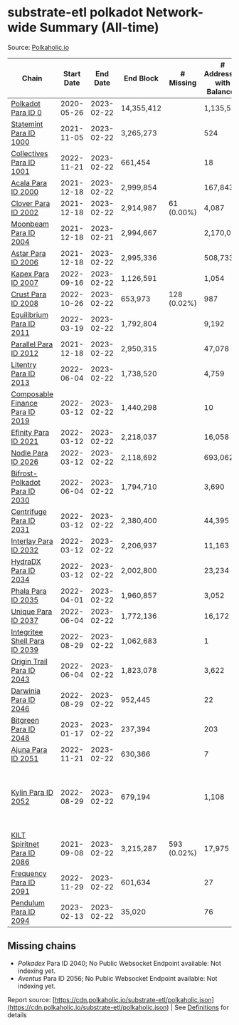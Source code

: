 # substrate-etl polkadot Network-wide Summary (All-time)

Source: [Polkaholic.io](https://polkaholic.io)


| Chain            | Start Date | End Date | End Block | # Missing | # Addresses with Balances | Crawling Status |
| ---------------- | ---------- | ---------| --------- | --------- | ------------------------- | --------------- |
| [Polkadot Para ID 0](/polkadot/0-polkadot) | 2020-05-26 | 2023-02-22 | 14,355,412 |   | 1,135,572 |  |
| [Statemint Para ID 1000](/polkadot/1000-statemint) | 2021-11-05 | 2023-02-22 | 3,265,273 |   | 524 |  |
| [Collectives Para ID 1001](/polkadot/1001-collectives) | 2022-11-21 | 2023-02-22 | 661,454 |   | 18 |  |
| [Acala Para ID 2000](/polkadot/2000-acala) | 2021-12-18 | 2023-02-22 | 2,999,854 |   | 167,843 |  |
| [Clover Para ID 2002](/polkadot/2002-clover) | 2021-12-18 | 2023-02-22 | 2,914,987 | 61 (0.00%) | 4,087 |  |
| [Moonbeam Para ID 2004](/polkadot/2004-moonbeam) | 2021-12-18 | 2023-02-21 | 2,994,667 |   | 2,170,015 |  |
| [Astar Para ID 2006](/polkadot/2006-astar) | 2021-12-18 | 2023-02-22 | 2,995,336 |   | 508,733 |  |
| [Kapex Para ID 2007](/polkadot/2007-kapex) | 2022-09-16 | 2023-02-22 | 1,126,591 |   | 1,054 |  |
| [Crust Para ID 2008](/polkadot/2008-crust) | 2022-10-26 | 2023-02-22 | 653,973 | 128 (0.02%) | 987 |  |
| [Equilibrium Para ID 2011](/polkadot/2011-equilibrium) | 2022-03-19 | 2023-02-22 | 1,792,804 |   | 9,192 |  |
| [Parallel Para ID 2012](/polkadot/2012-parallel) | 2021-12-18 | 2023-02-22 | 2,950,315 |   | 47,078 |  |
| [Litentry Para ID 2013](/polkadot/2013-litentry) | 2022-06-04 | 2023-02-22 | 1,738,520 |   | 4,759 |  |
| [Composable Finance Para ID 2019](/polkadot/2019-composable) | 2022-03-12 | 2023-02-22 | 1,440,298 |   | 10 |  |
| [Efinity Para ID 2021](/polkadot/2021-efinity) | 2022-03-12 | 2023-02-22 | 2,218,037 |   | 16,058 |  |
| [Nodle Para ID 2026](/polkadot/2026-nodle) | 2022-03-12 | 2023-02-22 | 2,118,692 |   | 693,062 |  |
| [Bifrost-Polkadot Para ID 2030](/polkadot/2030-bifrost-dot) | 2022-06-04 | 2023-02-22 | 1,794,710 |   | 3,690 |  |
| [Centrifuge Para ID 2031](/polkadot/2031-centrifuge) | 2022-03-12 | 2023-02-22 | 2,380,400 |   | 44,395 |  |
| [Interlay Para ID 2032](/polkadot/2032-interlay) | 2022-03-12 | 2023-02-22 | 2,206,937 |   | 11,163 |  |
| [HydraDX Para ID 2034](/polkadot/2034-hydradx) | 2022-03-12 | 2023-02-22 | 2,002,800 |   | 23,234 |  |
| [Phala Para ID 2035](/polkadot/2035-phala) | 2022-04-01 | 2023-02-22 | 1,960,857 |   | 3,052 |  |
| [Unique Para ID 2037](/polkadot/2037-unique) | 2022-06-04 | 2023-02-22 | 1,772,136 |   | 16,172 |  |
| [Integritee Shell Para ID 2039](/polkadot/2039-integritee-shell) | 2022-08-29 | 2023-02-22 | 1,062,683 |   | 1 |  |
| [Origin Trail Para ID 2043](/polkadot/2043-origintrail) | 2022-06-04 | 2023-02-22 | 1,823,078 |   | 3,622 |  |
| [Darwinia Para ID 2046](/polkadot/2046-darwinia) | 2022-08-29 | 2023-02-22 | 952,445 |   | 22 |  |
| [Bitgreen Para ID 2048](/polkadot/2048-bitgreen) | 2023-01-17 | 2023-02-22 | 237,394 |   | 203 |  |
| [Ajuna Para ID 2051](/polkadot/2051-ajuna) | 2022-11-21 | 2023-02-22 | 630,366 |   | 7 |  |
| [Kylin Para ID 2052](/polkadot/2052-kylin) | 2022-08-29 | 2023-02-22 | 679,194 |   | 1,108 | Only partial index available: Network endpoint unreliable |
| [KILT Spiritnet Para ID 2086](/polkadot/2086-kilt) | 2021-09-08 | 2023-02-22 | 3,215,287 | 593 (0.02%) | 17,975 |  |
| [Frequency Para ID 2091](/polkadot/2091-frequency) | 2022-11-29 | 2023-02-22 | 601,634 |   | 27 |  |
| [Pendulum Para ID 2094](/polkadot/2094-pendulum) | 2023-02-13 | 2023-02-22 | 35,020 |   | 76 |  |

## Missing chains


* *Polkadex* Para ID 2040; No Public Websocket Endpoint available: Not indexing yet.
* *Aventus* Para ID 2056; No Public Websocket Endpoint available: Not indexing yet.

Report source: [https://cdn.polkaholic.io/substrate-etl/polkaholic.json](https://cdn.polkaholic.io/substrate-etl/polkaholic.json) | See [Definitions](/DEFINITIONS.md) for details
